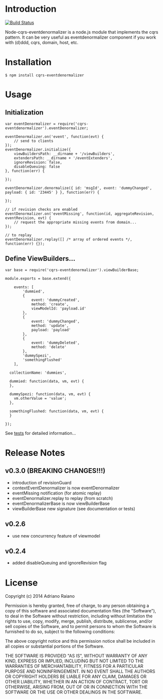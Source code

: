 # Introduction

[![Build Status](https://secure.travis-ci.org/adrai/node-cqrs-eventdenormalizer.png)](http://travis-ci.org/adrai/node-cqrs-eventdenormalizer)

Node-cqrs-eventdenormalizer is a node.js module that implements the cqrs pattern.
It can be very useful as eventdenormalizer component if you work with (d)ddd, cqrs, domain, host, etc.

# Installation

    $ npm install cqrs-eventdenormalizer

# Usage

## Initialization

	var eventDenormalizer = require('cqrs-eventdenormalizer').eventDenormalizer;

	eventDenormalizer.on('event', function(evt) {
        // send to clients
    });
    eventDenormalizer.initialize({
        viewBuildersPath: __dirname + '/viewBuilders',
        extendersPath: __dirname + '/eventExtenders',
        ignoreRevision: false,
        disableQueuing: false
    }, function(err) {

    });

    eventDenormalizer.denormalize({ id: 'msgId', event: 'dummyChanged', payload: { id: '23445' } }, function(err) {

    });

    // if revision checks are enabled
    eventDenormalizer.on('eventMissing', function(id, aggregateRevision, eventRevision, evt) {
        // request the appropriate missing events from domain...
    });

    // to replay
    eventDenormalizer.replay([] /* array of ordered events */, function(err) {});

## Define ViewBuilders...

    var base = require('cqrs-eventdenormalizer').viewBuilderBase;

    module.exports = base.extend({

        events: [
            'dummied',
            {
                event: 'dummyCreated',
                method: 'create',
                viewModelId: 'payload.id'
            },
            {
                event: 'dummyChanged',
                method: 'update',
                payload: 'payload'
            },
            {
                event: 'dummyDeleted',
                method: 'delete'
            },
            'dummySpezi',
            'somethingFlushed'
        ],

      collectionName: 'dummies',

      dummied: function(data, vm, evt) {
      },

      dummySpezi: function(data, vm, evt) {
        vm.otherValue = 'value';
      },

      somethingFlushed: function(data, vm, evt) {
      }

    });

See [tests](https://github.com/adrai/node-cqrs-eventdenormalizer/tree/master/test) for detailed information...


# Release Notes

## v0.3.0 (BREAKING CHANGES!!!)

- introduction of revisionGuard
- contextEventDenormalizer is now eventDenormalizer
- eventMissing notification (for atomic replay)
- eventDenormalizer.replay to replay (from scratch)
- eventDenormalizerBase is now viewBuilderBase
- viewBuilderBase new signature (see documentation or tests)

## v0.2.6

- use new concurrency feature of viewmodel

## v0.2.4

- added disableQueuing and ignoreRevision flag


# License

Copyright (c) 2014 Adriano Raiano

Permission is hereby granted, free of charge, to any person obtaining a copy
of this software and associated documentation files (the "Software"), to deal
in the Software without restriction, including without limitation the rights
to use, copy, modify, merge, publish, distribute, sublicense, and/or sell
copies of the Software, and to permit persons to whom the Software is
furnished to do so, subject to the following conditions:

The above copyright notice and this permission notice shall be included in
all copies or substantial portions of the Software.

THE SOFTWARE IS PROVIDED "AS IS", WITHOUT WARRANTY OF ANY KIND, EXPRESS OR
IMPLIED, INCLUDING BUT NOT LIMITED TO THE WARRANTIES OF MERCHANTABILITY,
FITNESS FOR A PARTICULAR PURPOSE AND NONINFRINGEMENT. IN NO EVENT SHALL THE
AUTHORS OR COPYRIGHT HOLDERS BE LIABLE FOR ANY CLAIM, DAMAGES OR OTHER
LIABILITY, WHETHER IN AN ACTION OF CONTRACT, TORT OR OTHERWISE, ARISING FROM,
OUT OF OR IN CONNECTION WITH THE SOFTWARE OR THE USE OR OTHER DEALINGS IN
THE SOFTWARE.